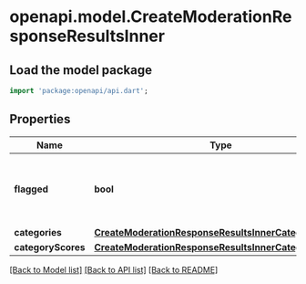 # openapi.model.CreateModerationResponseResultsInner

## Load the model package
```dart
import 'package:openapi/api.dart';
```

## Properties
Name | Type | Description | Notes
------------ | ------------- | ------------- | -------------
**flagged** | **bool** | Whether the content violates [OpenAI's usage policies](/policies/usage-policies). | 
**categories** | [**CreateModerationResponseResultsInnerCategories**](CreateModerationResponseResultsInnerCategories.md) |  | 
**categoryScores** | [**CreateModerationResponseResultsInnerCategoryScores**](CreateModerationResponseResultsInnerCategoryScores.md) |  | 

[[Back to Model list]](../README.md#documentation-for-models) [[Back to API list]](../README.md#documentation-for-api-endpoints) [[Back to README]](../README.md)


